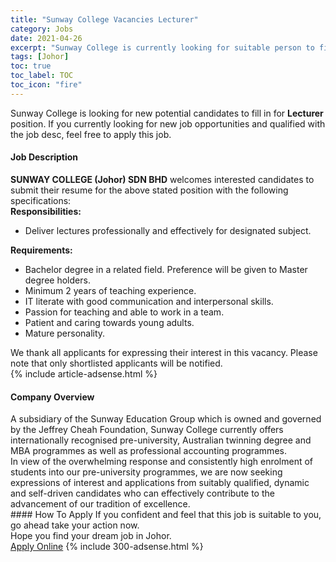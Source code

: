 ```yaml
---
title: "Sunway College Vacancies Lecturer" 
category: Jobs 
date: 2021-04-26 
excerpt: "Sunway College is currently looking for suitable person to fill in the Lecturer which based in Johor" 
tags: [Johor] 
toc: true 
toc_label: TOC 
toc_icon: "fire" 
--- 
```


<p>Sunway College is looking for new potential candidates to fill in for <b>Lecturer</b> position. If you currently looking for new job opportunities and qualified with the job desc, feel free to apply this job.
</p><div><div><h4>Job Description</h4></div><div><div><span><div><div><div><strong>SUNWAY COLLEGE (Johor) SDN BHD</strong> welcomes interested candidates to submit their resume for the above stated position with the following specifications:</div><div><strong>Responsibilities:</strong></div><ul><li>Deliver lectures professionally and effectively for designated subject.</li></ul><div><strong>Requirements:</strong></div><ul><li>Bachelor degree in a related field. Preference will be given to Master degree holders.</li><li>Minimum 2 years of teaching experience.</li><li>IT literate with good communication and interpersonal skills.</li><li>Passion for teaching and able to work in a team.</li><li>Patient and caring towards young adults.</li><li>Mature personality.</li></ul><div>We thank all applicants for expressing their interest in this vacancy. Please note that only shortlisted applicants will be notified.</div></div></div></span></div></div></div> 
{% include article-adsense.html %} 
<div><div><h4>Company Overview</h4></div><div><div><span><div><div>
	A subsidiary of the Sunway Education Group which is owned and governed by the Jeffrey Cheah Foundation, Sunway College currently offers internationally recognised pre-university, Australian twinning degree and MBA programmes as well as professional accounting programmes.</div>
<div>
	In view of the overwhelming response and consistently high enrolment of students into our pre-university programmes, we are now seeking expressions of interest and applications from suitably qualified, dynamic and self-driven candidates who can effectively contribute to the advancement of our tradition of excellence.</div></div></span></div></div></div> 
#### How To Apply 
If you confident and feel that this job is suitable to you, go ahead take your action now. <br/> 
Hope you find your dream job in Johor. <br/> 
<a href="https://www.jobstreet.com.my/en/job/lecturer-4547132?jobId=jobstreet-my-job-4547132&" class="btn btn--info" target="_blank" rel="nofollow noopenner">Apply Online</a> 
{% include 300-adsense.html %} 
